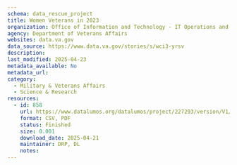 ```yaml
---
schema: data_rescue_project 
title: Women Veterans in 2023
organization: Office of Information and Technology - IT Operations and Services (ITOPS)
agency: Department of Veterans Affairs
websites: data.va.gov
data_source: https://www.data.va.gov/stories/s/wci3-yrsv
description: 
last_modified: 2025-04-23
metadata_available: No
metadata_url: 
category:
  - Military & Veterans Affairs 
  - Science & Research 
resources:
  - id: 858
    url: https://www.datalumos.org/datalumos/project/227293/version/V1/view
    format: CSV, PDF
    status: Finished
    size: 0.001
    download_date: 2025-04-21
    maintainer: DRP, DL
    notes: 
---
```

